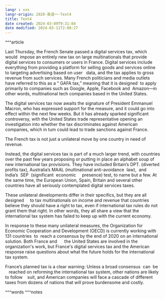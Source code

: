 ```yaml
---
langr : xxx
langr-origin: 2020-英语一-Text4
title: Text4
date created: 2024-03-09T9:31:04
date modified: 2024-03-11T2:08:27
---
```


^^^article

Last Thursday, the French Senate passed a digital services tax, which would  impose an entirely new tax on large multinationals that provide digital services to consumers or users in France. Digital services include everything from providing a platform for selling goods and services online to targeting advertising based on user   data, and the tax applies to gross revenue from such services. Many French politicians and media outlets have referred to this as a “ GAFA tax,” meaning that it is designed  to apply primarily to companies such as Google, Apple, Facebook and  Amazon—in other words, multinational tech companies based in the United States.

The digital services tax now awaits the signature of President Emmanuel Macron, who has expressed support for the measure, and it could go into effect within the next few weeks. But it has already sparked significant controversy, with the United States trade representative opening an investigation into whether the tax discriminates against American companies, which in tum could lead to trade sanctions against France.

The French tax is not just a unilateral move by one country in need of revenue.                   

Instead, the digital services tax is part of a much larger trend, with countries over the past few years proposing or putting in place an alphabet soup of new international tax provisions. They have included Britain’s DPT. (diverted profits tax), Australia’s MAAL (multinational anti-avoidance  law),  and  India’s  SEP  (significant  economic     presence) test, to name but a few. At the same time, the European Union, Spain, Britain and several other countries have all seriously contemplated digital services taxes.

These unilateral developments differ in their specifics, but they are all designed     to tax multinationals on income and revenue that countries believe they should have a right to tax, even if international tax rules do not grant them that right. In other words, they all share a view that the international tax system has failed to keep up with the current economy.

In response to these many unilateral measures, the Organization for Economic Cooperation and Development (OECD) is currently working with 131 countries  to  reach a consensus by the end of 2020 on an international solution. Both France and      the United States are involved in the organization's work, but France's digital services tax and the American response raise questions about what the future holds for the international tax system.

France’s planned tax is a clear warning: Unless a broad consensus  can  be    reached on reforming the international tax system, other nations are likely to follow    suit, and American companies will face a cascade of different taxes from dozens of nations that will prove burdensome and costly.




^^^words
^^^notes
